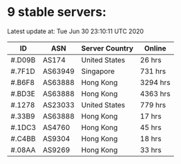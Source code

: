# 9 stable servers:

Latest update at: Tue Jun 30 23:10:11 UTC 2020

| ID | ASN | Server Country | Online |
| -- | --- | -------------- | ------ |
| #.D09B | AS174 | United States | 26 hrs |
| #.7F1D | AS63949 | Singapore | 731 hrs |
| #.B6F8 | AS63888 | Hong Kong | 3294 hrs |
| #.BD3E | AS63888 | Hong Kong | 4363 hrs |
| #.1278 | AS23033 | United States | 779 hrs |
| #.33B9 | AS63888 | Hong Kong | 17 hrs |
| #.1DC3 | AS4760 | Hong Kong | 45 hrs |
| #.C4BB | AS9304 | Hong Kong | 18 hrs |
| #.08AA | AS9269 | Hong Kong | 33 hrs |


